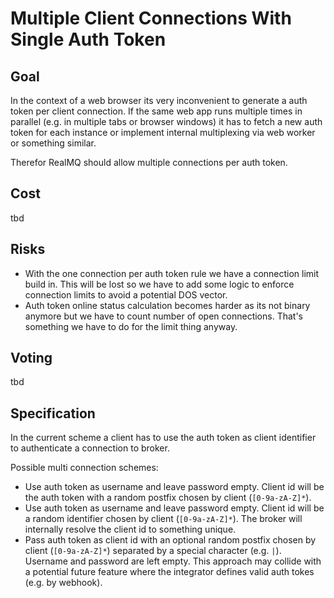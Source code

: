 # Multiple Client Connections With Single Auth Token

## Goal
In the context of a web browser its very inconvenient to generate a auth token
per client connection. If the same web app runs multiple times in parallel (e.g.
in multiple tabs or browser windows) it has to fetch a new auth token for each
instance or implement internal multiplexing via web worker or something similar.

Therefor RealMQ should allow multiple connections per auth token.

## Cost
tbd

## Risks
- With the one connection per auth token rule we have a connection limit build
  in. This will be lost so we have to add some logic to enforce connection
  limits to avoid a potential DOS vector.
- Auth token online status calculation becomes harder as its not binary anymore
  but we have to count number of open connections. That's something we have to
  do for the limit thing anyway.

## Voting
tbd

## Specification
In the current scheme a client has to use the auth token as client identifier
to authenticate a connection to broker.

Possible multi connection schemes:
- Use auth token as username and leave password empty. Client id will be
  the auth token with a random postfix chosen by client (`[0-9a-zA-Z]*`).
- Use auth token as username and leave password empty. Client id will be
  a random identifier chosen by client (`[0-9a-zA-Z]*`). The broker will
  internally resolve the client id to something unique.
- Pass auth token as client id with an optional random postfix chosen by client
  (`[0-9a-zA-Z]*`) separated by a special character (e.g. `|`). Username and
  password are left empty. This approach may collide with a potential future
  feature where the integrator defines valid auth tokes (e.g. by webhook).
